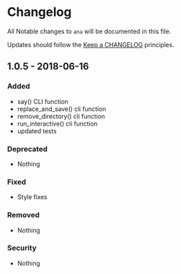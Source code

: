 # Changelog

All Notable changes to `ana` will be documented in this file.

Updates should follow the [Keep a CHANGELOG](http://keepachangelog.com/) principles.

## 1.0.5 - 2018-06-16

### Added
- say() CLI function
- replace_and_save() cli function
- remove_directory() cli function
- run_interactive() cli function
- updated tests

### Deprecated
- Nothing

### Fixed
- Style fixes

### Removed
- Nothing

### Security
- Nothing
